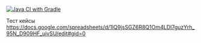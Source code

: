 [![Java CI with Gradle](https://github.com/Silenco3618/testRegistration/actions/workflows/gradle-publish.yml/badge.svg)](https://github.com/Silenco3618/testRegistration/actions/workflows/gradle-publish.yml)

Тест кейсы
https://docs.google.com/spreadsheets/d/1IQ9jsSGZ6R8Q1Om4LDI7guzYrh_95N_D909HF_uivSU/edit#gid=0

